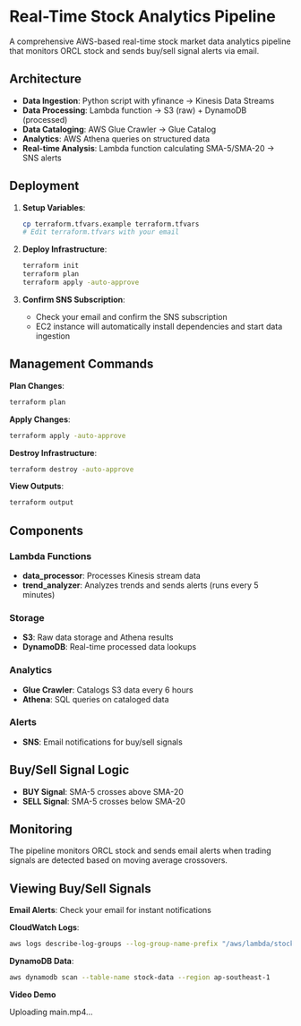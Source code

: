 # Real-Time Stock Analytics Pipeline

A comprehensive AWS-based real-time stock market data analytics pipeline that monitors ORCL stock and sends buy/sell signal alerts via email.

## Architecture

- **Data Ingestion**: Python script with yfinance → Kinesis Data Streams
- **Data Processing**: Lambda function → S3 (raw) + DynamoDB (processed)
- **Data Cataloging**: AWS Glue Crawler → Glue Catalog
- **Analytics**: AWS Athena queries on structured data
- **Real-time Analysis**: Lambda function calculating SMA-5/SMA-20 → SNS alerts

## Deployment

1. **Setup Variables**:
   ```bash
   cp terraform.tfvars.example terraform.tfvars
   # Edit terraform.tfvars with your email
   ```

2. **Deploy Infrastructure**:
   ```bash
   terraform init
   terraform plan
   terraform apply -auto-approve
   ```

3. **Confirm SNS Subscription**:
   - Check your email and confirm the SNS subscription
   - EC2 instance will automatically install dependencies and start data ingestion

## Management Commands

**Plan Changes**:
```bash
terraform plan
```

**Apply Changes**:
```bash
terraform apply -auto-approve
```

**Destroy Infrastructure**:
```bash
terraform destroy -auto-approve
```

**View Outputs**:
```bash
terraform output
```

## Components

### Lambda Functions
- **data_processor**: Processes Kinesis stream data
- **trend_analyzer**: Analyzes trends and sends alerts (runs every 5 minutes)

### Storage
- **S3**: Raw data storage and Athena results
- **DynamoDB**: Real-time processed data lookups

### Analytics
- **Glue Crawler**: Catalogs S3 data every 6 hours
- **Athena**: SQL queries on cataloged data

### Alerts
- **SNS**: Email notifications for buy/sell signals

## Buy/Sell Signal Logic

- **BUY Signal**: SMA-5 crosses above SMA-20
- **SELL Signal**: SMA-5 crosses below SMA-20

## Monitoring

The pipeline monitors ORCL stock and sends email alerts when trading signals are detected based on moving average crossovers.

## Viewing Buy/Sell Signals

**Email Alerts**: Check your email for instant notifications

**CloudWatch Logs**:
```bash
aws logs describe-log-groups --log-group-name-prefix "/aws/lambda/stock-trend-analyzer"
```

**DynamoDB Data**:
```bash
aws dynamodb scan --table-name stock-data --region ap-southeast-1
```

**Video Demo**

Uploading main.mp4…

